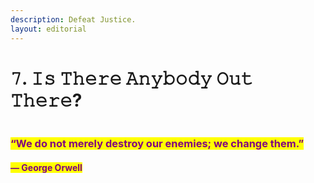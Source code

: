 ```yaml
---
description: Defeat Justice.
layout: editorial
---
```


# 𝟽. 𝙸𝚜 𝚃𝚑𝚎𝚛𝚎 𝙰𝚗𝚢𝚋𝚘𝚍𝚢 𝙾𝚞𝚝 𝚃𝚑𝚎𝚛𝚎?

<figure><img src="../../../../../../.gitbook/assets/pexels-btgl-♡-11409382.jpg" alt=""><figcaption></figcaption></figure>

### <mark style="color:purple;">“We do not merely destroy our enemies; we change them.”</mark>&#x20;

#### <mark style="color:purple;">― George Orwell</mark>
